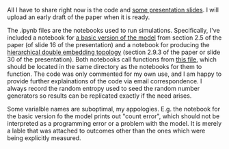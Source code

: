 All I have to share right now is the code and [some presentation slides](https://github.com/nathanlgabriel/social_identity_signaling/blob/main/gid03_presentation05.pdf). I will upload an early draft of the paper when it is ready.



The .ipynb files are the notebooks used to run simulations. Specifically, I've included a notebook for [a basic version of the model](https://github.com/nathanlgabriel/social_identity_signaling/blob/main/genBS_v0055k_assort_repNOexec_sm_sweep_Merced_top212signals-Copy1.ipynb) from section 2.5 of the paper (of slide 16 of the presentation) and a notebook for producing the [hierarchical double embedding topology](https://github.com/nathanlgabriel/social_identity_signaling/blob/main/genBS_v0055k_repEXEC_sm_sweep_Merced_topC-Copy17.ipynb) (section 2.9.3 of the paper or slide 30 of the presentation). Both notebooks call functions from [this file](https://github.com/nathanlgabriel/social_identity_signaling/blob/main/FNs_genBachStravinsky_v0055k_assort_rep_execNULLsig_SMARTmutation.py), which should be located in the same directory as the notebooks for them to function. The code was only commented for my own use, and I am happy to provide further explainations of the code via email correspondence. I always record the random entropy used to seed the random number generators so results can be replicated exactly if the need arises.




Some varialble names are suboptimal, my appologies. E.g. the notebook for the basic version fo the model prints out "count error", which should not be interpreted as a programming error or a problem with the model. It is merely a lable that was attached to outcomes other than the ones which were being explicitly measured.

